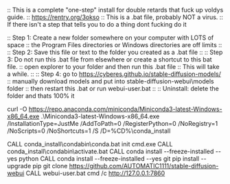 :: This is a complete "one-step" install for double retards that fuck up voldys guide.
:: https://rentry.org/3okso
:: This is a .bat file, probably NOT a virus.
:: If there isn't a step that tells you to do a thing dont fucking do it

:: Step 1: Create a new folder somewhere on your computer with LOTS of space
::	   the Program Files directories or Windows directories are off limits
::
:: Step 2: Save this file or text to the folder you created as a .bat file
::
:: Step 3: Do not run this .bat file from elsewhere or create a shortcut to this bat file.
::	   open explorer to your folder and then run this .bat file
::	   This will take a while.
::
:: Step 4: go to https://cyberes.github.io/stable-diffusion-models/
::     manually download models and put into stable-diffusion-webui\models folder
::	   then restart this .bat or run webui-user.bat
::
:: Uninstall: delete the folder and thats 100% it


curl -O https://repo.anaconda.com/miniconda/Miniconda3-latest-Windows-x86_64.exe
.\Miniconda3-latest-Windows-x86_64.exe /InstallationType=JustMe /AddToPath=0 /RegisterPython=0 /NoRegistry=1 /NoScripts=0 /NoShortcuts=1 /S /D=%CD%\conda_install

CALL conda_install\condabin\conda.bat init cmd.exe
CALL conda_install\condabin\activate.bat
CALL conda install --freeze-installed --yes python
CALL conda install --freeze-installed --yes git
pip install --upgrade pip
git clone https://github.com/AUTOMATIC1111/stable-diffusion-webui
CALL webui-user.bat
cmd /c http://127.0.0.1:7860
